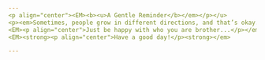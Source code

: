 ```yaml
---
<p align="center"><EM><b><u>A Gentle Reminder</b></em></p></u>
<p><em>Sometimes, people grow in different directions, and that’s okay. What matters most is how you rebuild yourself and find happiness within.</EM> </p>
<EM><p align="center">Just be happy with who you are brother...</p></em>
<EM><strong><p align="center">Have a good day!</p><strong></em>

---
```

